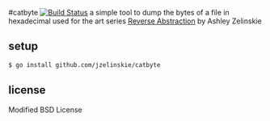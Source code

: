 #catbyte [![Build Status](https://secure.travis-ci.org/jzelinskie/catbyte.png)](http://travis-ci.org/jzelinskie/catbyte)
a simple tool to dump the bytes of a file in hexadecimal used for the art series [Reverse Abstraction](http://www.ashleyzelinskie.com/#!portfolio/c1han) by Ashley Zelinskie

## setup

```bash
$ go install github.com/jzelinskie/catbyte
```

## license

Modified BSD License
